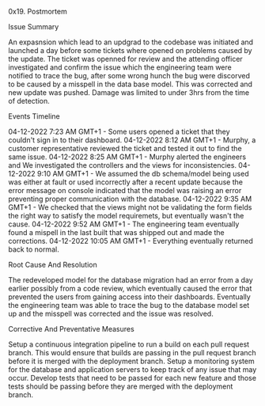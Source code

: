 0x19. Postmortem


Issue Summary

An expasnsion which lead to an updgrad to the codebase was initiated and launched a day before some tickets where opened on problems caused by the update. The ticket was openned for review and the attending officer investigated and confirm the issue which the engineering team were notified to trace the bug, after some wrong hunch the bug were discorved to be caused by a misspell in the data base model. This was corrected and new update was pushed. Damage was limited to under 3hrs from the time of detection.


Events Timeline

04-12-2022 7:23 AM GMT+1 - Some users opened a ticket that they couldn't sign in to their dashboard.
04-12-2022 8:12 AM GMT+1 - Murphy, a customer representative reviewed the ticket and tested it out to find the same issue.
04-12-2022 8:25 AM GMT+1 - Murphy alerted the engineers and We investigated the controllers and the views for inconsistencies.
04-12-2022 9:10 AM GMT+1 - We assumed the db schema/model being used was either at fault or used incorrectly after a recent update because the error message on console indicated that the model was raising an error preventing proper communication with the database.
04-12-2022 9:35 AM GMT+1 - We checked that the views might not be validating the form fields the right way to satisfy the model requiremets, but eventually wasn't the cause.
04-12-2022 9:52 AM GMT+1 - The engineering team eventually found a mispell in the last built that was shipped out and made the corrections.
04-12-2022 10:05 AM GMT+1 - Everything eventually returned back to normal.


Root Cause And Resolution

The redeveloped model for the database migration had an error from a day earlier possibly from a code review, which eventually caused the error that prevented the users from gaining access into their dashboards. Eventually the engineering team was able to trace the bug to the database model set up and the misspell was corrected and the issue was resolved.


Corrective And Preventative Measures

Setup a continuous integration pipeline to run a build on each pull request branch. This would ensure that builds are passing in the pull request branch before it is merged with the deployment branch.
Setup a monitoring system for the database and application servers to keep track of any issue that may occur.
Develop tests that need to be passed for each new feature and those tests should be passing before they are merged with the deployment branch.
